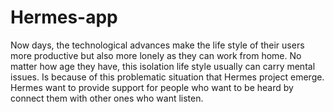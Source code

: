 # Hermes-app
Now days, the technological advances make the life style of their users more productive but also more lonely as they can work from home. No matter how age they have, this isolation life style usually can carry mental issues. Is because of this problematic situation that Hermes project emerge. Hermes want to provide support for people who want to be heard by connect them with other ones who want listen.
